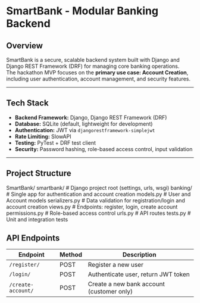# SmartBank - Modular Banking Backend

## Overview
SmartBank is a secure, scalable backend system built with Django and Django REST Framework (DRF) for managing core banking operations.  
The hackathon MVP focuses on the **primary use case: Account Creation**, including user authentication, account management, and security features.

---

## Tech Stack
- **Backend Framework:** Django, Django REST Framework (DRF)  
- **Database:** SQLite (default, lightweight for development)  
- **Authentication:** JWT via `djangorestframework-simplejwt`  
- **Rate Limiting:** SlowAPI  
- **Testing:** PyTest + DRF test client  
- **Security:** Password hashing, role-based access control, input validation  

---

## Project Structure

SmartBank/
  smartbank/ # Django project root (settings, urls, wsgi)
  banking/ # Single app for authentication and account creation
    models.py # User and Account models
    serializers.py # Data validation for registration/login and account creation
    views.py # Endpoints: register, login, create account
    permissions.py # Role-based access control
    urls.py # API routes
    tests.py # Unit and integration tests



## API Endpoints

| Endpoint | Method | Description |
|----------|--------|-------------|
| `/register/` | POST | Register a new user |
| `/login/` | POST | Authenticate user, return JWT token |
| `/create-account/` | POST | Create a new bank account (customer only) |
